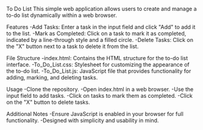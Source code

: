 To Do List
This simple web application allows users to create and manage a to-do list dynamically within a web browser.

Features
  -Add Tasks: Enter a task in the input field and click "Add" to add it to the list.
  -Mark as Completed: Click on a task to mark it as completed, indicated by a line-through style and a filled circle.
  -Delete Tasks: Click on the "X" button next to a task to delete it from the list.
  
File Structure
 -index.html: Contains the HTML structure for the to-do list interface.
 -To_Do_List.css: Stylesheet for customizing the appearance of the to-do list.
 -To_Do_List.js: JavaScript file that provides functionality for adding, marking, and deleting tasks.

Usage
 -Clone the repository.
 -Open index.html in a web browser.
 -Use the input field to add tasks.
 -Click on tasks to mark them as completed.
 -Click on the "X" button to delete tasks.
 
Additional Notes
 -Ensure JavaScript is enabled in your browser for full functionality.
 -Designed with simplicity and usability in mind.
